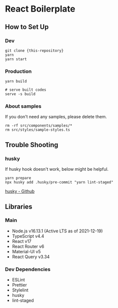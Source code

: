 # React Boilerplate

## How to Set Up

### Dev

```shell
git clone {this-repository}
yarn
yarn start
```

### Production

```shell
yarn build

# serve built codes
serve -s build
```

### About samples

If you don't need any samples, please delete them.

```shell
rm -rf src/components/samples/*
rm src/styles/sample-styles.ts
```

## Trouble Shooting

### husky

If husky hook doesn't work, below might be helpful.

```shell
yarn prepare
npx husky add .husky/pre-commit "yarn lint-staged"
```

[husky - Github](https://github.com/typicode/husky)

## Libraries

### Main

- Node.js v16.13.1 (Active LTS as of 2021-12-19)
- TypeScript v4.4
- React v17
- React Router v6
- Material-UI v5
- React Query v3.34

### Dev Dependencies

- ESLint
- Prettier
- Stylelint
- husky
- lint-staged
